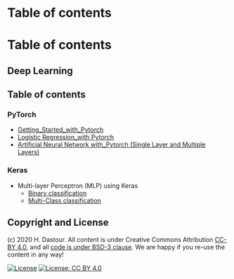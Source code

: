 # Table of contents

# Table of contents

## Deep Learning

## Table of contents

### PyTorch
* [Getting_Started_with_Pytorch](Getting_Started_with_Pytorch.ipynb)
* [Logistic Regression_with Pytorch](PyTorch_Logistic_Regression.ipynb)
* [Artificial Neural Network with_Pytorch (Single Layer and Multiple Layers)](PyTorch_ANN.ipynb)

### Keras
* Multi-layer Perceptron (MLP) using Keras
	* [Binary classification](Keras_Binary_MLP.ipynb)
	* [Multi-Class classification](Keras_MultiClass_MLP.ipynb)

## Copyright and License

(c) 2020 H. Dastour. All content is under Creative Commons Attribution [CC-BY 4.0](https://creativecommons.org/licenses/by/4.0/legalcode.txt), and all [code is under BSD-3 clause](https://github.com/engineersCode/EngComp/blob/master/LICENSE). We are happy if you re-use the content in any way!

[![License](https://img.shields.io/badge/License-BSD%203--Clause-blue.svg)](https://opensource.org/licenses/BSD-3-Clause) [![License: CC BY 4.0](https://img.shields.io/badge/License-CC%20BY%204.0-lightgrey.svg)](https://creativecommons.org/licenses/by/4.0/)
